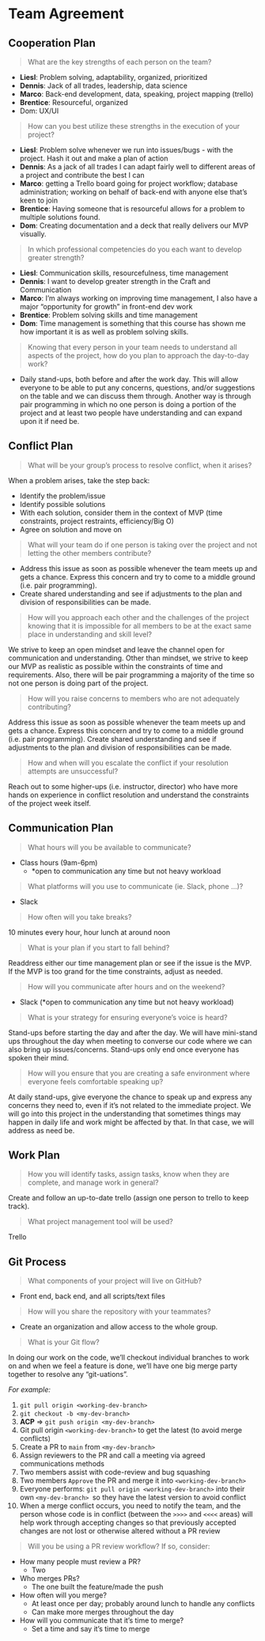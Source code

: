 # Team Agreement

## Cooperation Plan

> What are the key strengths of each person on the team?

- **Liesl**: Problem solving, adaptability, organized, prioritized
- **Dennis**: Jack of all trades, leadership, data science
- **Marco**: Back-end development, data, speaking, project mapping (trello)
- **Brentice**: Resourceful, organized  
- Dom: UX/UI

> How can you best utilize these strengths in the execution of your project?

- **Liesl**: Problem solve whenever we run into issues/bugs   - with the project. Hash it out and make a plan of action
- **Dennis**: As a jack of all trades I can adapt fairly well to different areas of a project and contribute the best I can
- **Marco**: getting a Trello board going for project workflow; database administration; working on behalf of back-end with anyone else that’s keen to join
- **Brentice**: Having someone that is resourceful allows for a problem to multiple solutions found.  
- **Dom**: Creating documentation and a deck that really delivers our MVP visually.

> In which professional competencies do you each want to develop greater strength?

- **Liesl**: Communication skills, resourcefulness, time management
- **Dennis**: I want to develop greater strength in the Craft and Communication
- **Marco**: I’m always working on improving time management, I also have a major “opportunity for growth” in front-end dev work
- **Brentice**: Problem solving skills and time management
- **Dom**: Time management is something that this course has shown me how important it is as well as problem solving skills.

> Knowing that every person in your team needs to understand all aspects of the project, how do you plan to approach the day-to-day work?

- Daily stand-ups, both before and after the work day. This will allow everyone to be able to put any concerns, questions, and/or suggestions on the table and we can discuss them through. Another way is through pair programming in which no one person is doing a portion of the project and at least two people have understanding and can expand upon it if need be.  

## Conflict Plan  

>What will be your group’s process to resolve conflict, when it arises?

When a problem arises, take the step back:

- Identify the problem/issue  
- Identify possible solutions
- With each solution, consider them in the context of MVP (time constraints, project restraints, efficiency/Big O)
- Agree on solution and move on
> What will your team do if one person is taking over the project and not letting the other members contribute?

- Address this issue as soon as possible whenever the team meets up and gets a chance. Express this concern and try to come to a middle ground (i.e. pair programming).  
- Create shared understanding and see if adjustments to the plan and division of responsibilities can be made.  

> How will you approach each other and the challenges of the project knowing that it is impossible for all members to be at the exact same place in understanding and skill level?

We strive to keep an open mindset and leave the channel open for communication and understanding. Other than mindset, we strive to keep our MVP as realistic as possible within the constraints of time and requirements. Also, there will be pair programming a majority of the time so not one person is doing part of the project.

> How will you raise concerns to members who are not adequately contributing?

Address this issue as soon as possible whenever the team meets up and gets a chance. Express this concern and try to come to a middle ground (i.e. pair programming). Create shared understanding and see if adjustments to the plan and division of responsibilities can be made.  

> How and when will you escalate the conflict if your resolution attempts are unsuccessful?

Reach out to some higher-ups (i.e. instructor, director) who have more hands on experience in conflict resolution and understand the constraints of the project week itself.  

## Communication Plan

> What hours will you be available to communicate?
- Class hours (9am-6pm)
    - *open to communication any time but not heavy workload 
> What platforms will you use to communicate (ie. Slack, phone …)?
- Slack
> How often will you take breaks?

10 minutes every hour, hour lunch at around noon

> What is your plan if you start to fall behind?

Readdress either our time management plan or see if the issue is the MVP. If the MVP is too grand for the time constraints, adjust as needed.  

> How will you communicate after hours and on the weekend?
- Slack (*open to communication any time but not heavy workload)

> What is your strategy for ensuring everyone’s voice is heard?

Stand-ups before starting the day and after the day. We will have mini-stand ups throughout the day when meeting to converse our code where we can also bring up issues/concerns. Stand-ups only end once everyone has spoken their mind.

> How will you ensure that you are creating a safe environment where everyone feels comfortable speaking up?

At daily stand-ups, give everyone the chance to speak up and express any concerns they need to, even if it’s not related to the immediate project. We will go into this project in the understanding that sometimes things may happen in daily life and work might be affected by that. In that case, we will address as need be.  

## Work Plan

> How you will identify tasks, assign tasks, know when they are complete, and manage work in general?

Create and follow an up-to-date trello (assign one person to trello to keep track).

> What project management tool will be used?

Trello

## Git Process  

> What components of your project will live on GitHub?

- Front end, back end, and all scripts/text files

> How will you share the repository with your teammates?

- Create an organization and allow access to the whole group.  

> What is your Git flow?

In doing our work on the code, we’ll checkout individual branches to work on and when we feel a feature is done, we’ll have one big merge party together to resolve any “git-uations”.  

*For example:*

1. `git pull origin <working-dev-branch>`
2. `git checkout -b <my-dev-branch>`
3. **ACP** => `git push origin <my-dev-branch>`
4. Git pull origin `<working-dev-branch>` to get the latest (to avoid merge conflicts)
5. Create a PR to `main` from `<my-dev-branch>`
6. Assign reviewers to the PR and call a meeting via agreed communications methods
7. Two members assist with code-review and bug squashing
8. Two members `Approve` the PR and merge it into `<working-dev-branch>`
9. Everyone performs: `git pull origin <working-dev-branch>` into their own `<my-dev-branch> `so they have the latest version to avoid conflict
10. When a merge conflict occurs, you need to notify the team, and the person whose code is in conflict (between the `>>>>` and `<<<<` areas) will help work through accepting changes so that previously accepted changes are not lost or otherwise altered without a PR review  


> Will you be using a PR review workflow? If so, consider:

- How many people must review a PR?
    - Two
- Who merges PRs?
    - The one built the feature/made the push  
- How often will you merge?
    - At least once per day; probably around lunch to handle any conflicts
    - Can make more merges throughout the day  
- How will you communicate that it’s time to merge?
    - Set a time and say it’s time to merge
